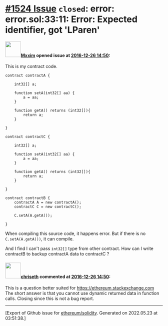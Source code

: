 # [\#1524 Issue](https://github.com/ethereum/solidity/issues/1524) `closed`: error: error.sol:33:11: Error: Expected identifier, got 'LParen'

#### <img src="https://avatars.githubusercontent.com/u/10141230?u=f272f526bbc21fe68a8772495a5a98f92b576320&v=4" width="50">[Mxxim](https://github.com/Mxxim) opened issue at [2016-12-26 14:50](https://github.com/ethereum/solidity/issues/1524):

This is my contract code.

```linenums
contract contractA {
    
    int32[] a;
    
    function setA(int32[] aa) {
        a = aa;
    }
    
    function getA() returns (int32[]){
        return a;
    }
    
}

contract contractC {
    
    int32[] a;
    
    function setA(int32[] aa) {
        a = aa;
    }
    
    function getA() returns (int32[]){
        return a;
    }
    
}

contract contractB {
    contractA A = new contractA();
    contractC C = new contractC();
    
    C.setA(A.getA());
    
}
```
When compiling this source code, it happens error. But if there is no `C.setA(A.getA())`, it can compile.

And I find I can't pass `int32[]` type from other contract. How can I write contractB to backup contractA data to contractC ? 

#### <img src="https://avatars.githubusercontent.com/u/9073706?v=4" width="50">[chriseth](https://github.com/chriseth) commented at [2016-12-26 14:50](https://github.com/ethereum/solidity/issues/1524#issuecomment-269958258):

This is a question better suited for https://ethereum.stackexchange.com
The short answer is that you cannot use dynamic returned data in function calls.
Closing since this is not a bug report.


-------------------------------------------------------------------------------



[Export of Github issue for [ethereum/solidity](https://github.com/ethereum/solidity). Generated on 2022.05.23 at 03:51:38.]
